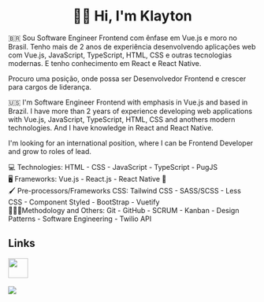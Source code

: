 <div align="center">
  <h1>🙋‍♂️ Hi, I'm Klayton</h1>
</div>

:brazil:
Sou Software Engineer Frontend com ênfase em Vue.js e moro no Brasil. Tenho mais de 2 anos de experiência desenvolvendo aplicações web com Vue.js, JavaScript, TypeScript, HTML, CSS e outras tecnologias modernas. E tenho conhecimento em React e React Native.

Procuro uma posição, onde possa ser Desenvolvedor Frontend e crescer para cargos de liderança.

:us:
I'm Software Engineer Frontend with emphasis in Vue.js and based in Brazil. I have more than 2 years of experience developing web applications with Vue.js, JavaScript, TypeScript, HTML, CSS and anothers modern technologies. And I have knowledge in React and React Native.

I'm looking for an international position, where I can be Frontend Developer and grow to roles of lead.

<!-- ## Tecnologies
<div style="display: flex;" align="center" justify="center">
  <img margin="10px"  src="https://camo.githubusercontent.com/8c5de8555e3687badff2e78d1fdca40796263b61fa6b27153cf12149af0568f3/68747470733a2f2f6d6175726963696f6d696b756c736b692e6769746875622e696f2f696d672f6c6f676f732f68746d6c2e706e67" width="60px">
  <img margin="10px" src="https://cdn.freebiesupply.com/logos/large/2x/css3-logo-png-transparent.png" width="60px">
  <img margin="10px" src="https://cdn.iconscout.com/icon/free/png-256/javascript-2752148-2284965.png" width="50px">
  <img margin="10px" src="https://upload.wikimedia.org/wikipedia/commons/thumb/4/4c/Typescript_logo_2020.svg/2048px-Typescript_logo_2020.svg.png" width="50px">
  <img margin="10px" src="https://br.vuejs.org//images/logo.png" width="50px">
  <img margin="10px" src="https://logospng.org/download/react/logo-react-1024.png" width="50px">
  <img margin="10px" src="https://sass-lang.com/assets/img/styleguide/seal-color-aef0354c.png" width="50px">
</div> -->

<div>
  <div>
     💻 Technologies:
     HTML
    - CSS
    - JavaScript
    - TypeScript
    - PugJS
  </div>

  <div>
    🖥 Frameworks:
     Vue.js
    - React.js
    - React Native 📱
  </div>

  <div>
    🖌 Pre-processors/Frameworks CSS:
     Tailwind CSS
    - SASS/SCSS
    - Less CSS
    - Component Styled
    - BootStrap
    - Vuetify
  </div>

  <div>
    👨🏼‍💻Methodology and Others:
     Git
    - GitHub
    - SCRUM
    - Kanban
    - Design Patterns
    - Software Engineering
    - Twilio API
  </div>
</div>




<!--
![Anurag's GitHub stats](https://github-readme-stats.vercel.app/api?username=KlaytonJr&show_icons=true)
[![Top Langs](https://github-readme-stats.vercel.app/api/top-langs/?username=KlaytonJr&layout=compact)](https://github.com/anuraghazra/github-readme-stats)
-->
<div>
  <h2>Links</h2>
  <a href="https://www.linkedin.com/in/klayton-j-061658130/"><img src="https://d29fhpw069ctt2.cloudfront.net/icon/image/38764/preview.svg" width="40px"></a>
  &nbsp;&nbsp;&nbsp;
</div>

![](https://komarev.com/ghpvc/?username=KlaytonJR&color=green&style=flat-square)


<!--
**KlaytonJr/KlaytonJR** is a ✨ _special_ ✨ repository because its `README.md` (this file) appears on your GitHub profile.

Here are some ideas to get you started:

- 🔭 I’m currently working on ...
- 🌱 I’m currently learning ...
- 👯 I’m looking to collaborate on ...
- 🤔 I’m looking for help with ...
- 💬 Ask me about ...
- 📫 How to reach me: ...
- 😄 Pronouns: ...
- ⚡ Fun fact: ...
-->
